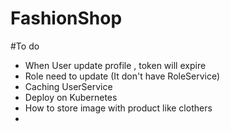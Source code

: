 # FashionShop
#To do
- When User update profile , token will expire
- Role need to update (It don't have RoleService)
- Caching UserService
- Deploy on Kubernetes
- How to store image with product like clothers
- 
